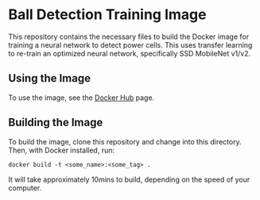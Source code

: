 # Ball Detection Training Image
This repository contains the necessary files to build the Docker image for training a neural network to detect power cells.
This uses transfer learning to re-train an optimized neural network, specifically SSD MobileNet v1/v2.

## Using the Image
To use the image, see the [Docker Hub](https://hub.docker.com/r/akrantz/powercell-detection) page.

## Building the Image
To build the image, clone this repository and change into this directory.
Then, with Docker installed, run:
```
docker build -t <some_name>:<some_tag> .
```
It will take approximately 10mins to build, depending on the speed of your computer.
